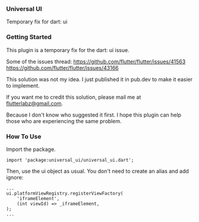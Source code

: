 ### Universal UI
Temporary fix for dart: ui

### Getting Started
This plugin is a temporary fix for the dart: ui issue.

Some of the issues thread:
https://github.com/flutter/flutter/issues/41563
https://github.com/flutter/flutter/issues/43166


This solution was not my idea.
I just published it in pub.dev to make it easier to implement.

If you want me to credit this solution,
please mail me at flutterlabz@gmail.com.

Because I don't know who suggested it first.
I hope this plugin can help those who are experiencing the same problem.

### How To Use
Import the package.
```
import 'package:universal_ui/universal_ui.dart';
```

Then, use the ui object as usual. 
You don't need to create an alias and add ignore:

```
...
ui.platformViewRegistry.registerViewFactory(
    'iframeElement',
    (int viewId) => _iframeElement,
);
...

```
